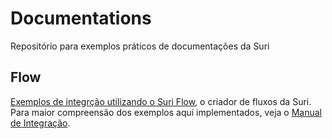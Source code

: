 # Documentations

Repositório para exemplos práticos de documentações da Suri

## Flow

[Exemplos de integrção utilizando o Suri Flow](https://github.com/Chatbot-Maker/Documentations/Flow), o criador de fluxos da Suri. Para maior compreensão dos exemplos aqui implementados, veja o [Manual de Integração](https://sejasuri.gitbook.io/manual-de-integracao/flow#exemplos-praticos).
